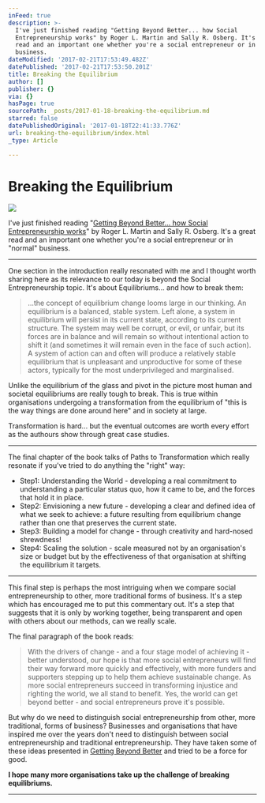 ```yaml
---
inFeed: true
description: >-
  I've just finished reading "Getting Beyond Better... how Social
  Entrepreneurship works" by Roger L. Martin and Sally R. Osberg. It's a great
  read and an important one whether you're a social entrepreneur or in "normal"
  business.
dateModified: '2017-02-21T17:53:49.482Z'
datePublished: '2017-02-21T17:53:50.201Z'
title: Breaking the Equilibrium
author: []
publisher: {}
via: {}
hasPage: true
sourcePath: _posts/2017-01-18-breaking-the-equilibrium.md
starred: false
datePublishedOriginal: '2017-01-18T22:41:33.776Z'
url: breaking-the-equilibrium/index.html
_type: Article

---
```

# Breaking the Equilibrium
![](https://the-grid-user-content.s3-us-west-2.amazonaws.com/a93d0482-5985-4c0f-ba88-5337a212afb1.jpg)

I've just finished reading "[Getting Beyond Better... how Social Entrepreneurship works][0]" by Roger L. Martin and Sally R. Osberg. It's a great read and an important one whether you're a social entrepreneur or in "normal" business.

---

One section in the introduction really resonated with me and I thought worth sharing here as its relevance to our today is beyond the Social Entrepreneurship topic. It's about Equilibriums... and how to break them:

> ...the concept of equilibrium change looms large in our thinking. An equilibrium is a balanced, stable system. Left alone, a system in equilibrium will persist in its current state, according to its current structure. The system may well be corrupt, or evil, or unfair, but its forces are in balance and will remain so without intentional action to shift it (and sometimes it will remain even in the face of such action). A system of action can and often will produce a relatively stable equilibrium that is unpleasant and unproductive for some of these actors, typically for the most underprivileged and marginalised.

Unlike the equilibrium of the glass and pivot in the picture most human and societal equilibriums are really tough to break. This is true within organisations undergoing a transformation from the equilibrium of "this is the way things are done around here" and in society at large.

Transformation is hard... but the eventual outcomes are worth every effort as the authours show through great case studies.

---

The final chapter of the book talks of Paths to Transformation which really resonate if you've tried to do anything the "right" way:

* Step1: Understanding the World - developing a real commitment to understanding a particular status quo, how it came to be, and the forces that hold it in place.
* Step2: Envisioning a new future - developing a clear and defined idea of what we seek to achieve: a future resulting from equilibrium change rather than one that preserves the current state.
* Step3: Building a model for change - through creativity and hard-nosed shrewdness!
* Step4: Scaling the solution - scale measured not by an organisation's size or budget but by the effectiveness of that organisation at shifting the equilibrium it targets.

---

This final step is perhaps the most intriguing when we compare social entrepreneurship to other, more traditional forms of business. It's a step which has encouraged me to put this commentary out. It's a step that suggests that it is only by working together, being transparent and open with others about our methods, can we really scale.

The final paragraph of the book reads:

> With the drivers of change - and a four stage model of achieving it - better understood, our hope is that more social entrepreneurs will find their way forward more quickly and effectively, with more funders and supporters stepping up to help them achieve sustainable change. As more social entrepreneurs succeed in transforming injustice and righting the world, we all stand to benefit. Yes, the world can get beyond better - and social entrepreneurs prove it's possible.

But why do we need to distinguish social entrepreneurship from other, more traditional, forms of business? Businesses and organisations that have inspired me over the years don't need to distinguish between social entrepreneurship and traditional entrepreneurship. They have taken some of these ideas presented in [Getting Beyond Better][0] and tried to be a force for good.

**I hope many more organisations take up the challenge of breaking equilibriums.**

---



[0]: http://www.goodreads.com/book/show/24694071-getting-beyond-better